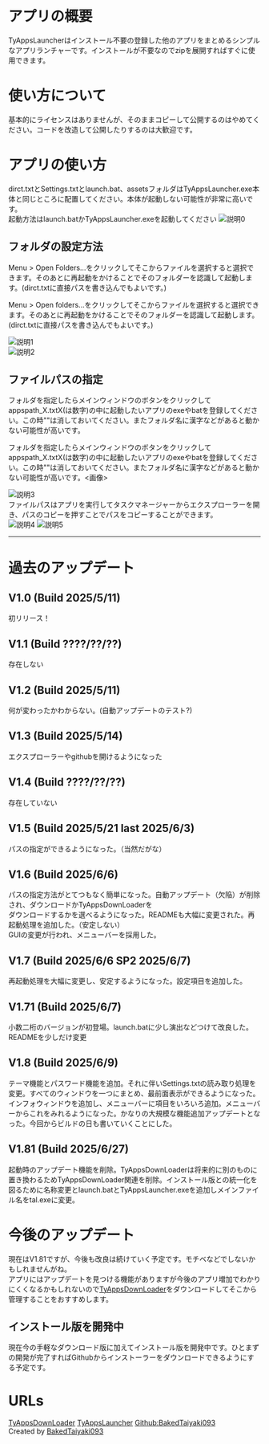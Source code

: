 # アプリの概要
TyAppsLauncherはインストール不要の登録した他のアプリをまとめるシンプルなアプリランチャーです。インストールが不要なのでzipを展開すればすぐに使用できます。

# 使い方について
基本的にライセンスはありませんが、そのままコピーして公開するのはやめてください。コードを改造して公開したりするのは大歓迎です。  
# アプリの使い方
dirct.txtとSettings.txtとlaunch.bat、assetsフォルダはTyAppsLauncher.exe本体と同じところに配置してください。本体が起動しない可能性が非常に高いです。  
起動方法はlaunch.batかTyAppsLauncher.exeを起動してください
![説明0](https://github.com/BakedTaiyaki093/TyAppsLauncher/blob/main/assets/picture3.png?raw=true)
## フォルダの設定方法

Menu > Open Folders...をクリックしてそこからファイルを選択すると選択できます。そのあとに再起動をかけることでそのフォルダーを認識して起動します。(dirct.txtに直接パスを書き込んでもよいです。)

Menu > Open folders...をクリックしてそこからファイルを選択すると選択できます。そのあとに再起動をかけることでそのフォルダーを認識して起動します。(dirct.txtに直接パスを書き込んでもよいです。)


![説明1](https://github.com/BakedTaiyaki093/TyAppsLauncher/blob/main/assets/picture1.png?raw=true)  
![説明2](https://github.com/BakedTaiyaki093/TyAppsLauncher/blob/main/assets/picture2.png?raw=true)
## ファイルパスの指定

フォルダを指定したらメインウィンドウのボタンをクリックしてappspath_X.txtX(は数字)の中に起動したいアプリのexeやbatを登録してください。この時""は消しておいてください。またフォルダ名に漢字などがあると動かない可能性が高いです。


フォルダを指定したらメインウィンドウのボタンをクリックしてappspath_X.txtX(は数字)の中に起動したいアプリのexeやbatを登録してください。この時""は消しておいてください。またフォルダ名に漢字などがあると動かない可能性が高いです。<画像>


![説明3](https://github.com/BakedTaiyaki093/TyAppsLauncher/blob/main/assets/picture4.png?raw=true)  
ファイルパスはアプリを実行してタスクマネージャーからエクスプローラーを開き、パスのコピーを押すことでパスをコピーすることができます。  
![説明4](https://github.com/BakedTaiyaki093/TyAppsLauncher/blob/main/assets/picture5.png?raw=true)
![説明5](https://github.com/BakedTaiyaki093/TyAppsLauncher/blob/main/assets/picture6.png?raw=true)

---
# 過去のアップデート
## V1.0 (Build 2025/5/11) 
初リリース！  
## V1.1 (Build ????/??/??)
存在しない  
## V1.2 (Build 2025/5/11)
何が変わったかわからない。(自動アップデートのテスト?)
## V1.3 (Build 2025/5/14)
エクスプローラーやgithubを開けるようになった  
## V1.4 (Build ????/??/??)
存在していない  
## V1.5 (Build 2025/5/21 last 2025/6/3) 
パスの指定ができるようになった。（当然だがな）  
## V1.6 (Build 2025/6/6)
パスの指定方法がとてつもなく簡単になった。自動アップデート（欠陥）が削除され、ダウンロードかTyAppsDownLoaderを  
ダウンロードするかを選べるようになった。READMEも大幅に変更された。再起動処理を追加した。（安定しない）  
GUIの変更が行われ、メニューバーを採用した。  
## V1.7 (Build 2025/6/6 SP2 2025/6/7)
再起動処理を大幅に変更し、安定するようになった。設定項目を追加した。  
## V1.71 (Build 2025/6/7) 
小数二桁のバージョンが初登場。launch.batに少し演出などつけて改良した。READMEを少しだけ変更  
## V1.8 (Build 2025/6/9)
テーマ機能とパスワード機能を追加。それに伴いSettings.txtの読み取り処理を変更。すべてのウィンドウを一つにまとめ、最前面表示ができるようになった。インフォウィンドウを追加し、メニューバーに項目をいろいろ追加。メニューバーからこれをみれるようになった。かなりの大規模な機能追加アップデートとなった。今回からビルドの日も書いていくことにした。
## V1.81 (Build 2025/6/27)
起動時のアップデート機能を削除。TyAppsDownLoaderは将来的に別のものに置き換わるためTyAppsDownLoader関連を削除。インストール版との統一化を図るために名称変更とlaunch.batとTyAppsLauncher.exeを追加しメインファイル名をtal.exeに変更。
# 今後のアップデート
現在はV1.81ですが、今後も改良は続けていく予定です。モチベなどでしないかもしれませんがね。  
アプリにはアップデートを見つける機能がありますが今後のアプリ増加でわかりにくくなるかもしれないので[TyAppsDownLoader](https://github.com/BakedTaiyaki093/TyAppsDownloader)をダウンロードしてそこから管理することをおすすめします。  
## インストール版を開発中
現在今の手軽なダウンロード版に加えてインストール版を開発中です。ひとまずの開発が完了すればGithubからインストーラーをダウンロードできるようにする予定です。
# URLs
[TyAppsDownLoader](https://github.com/BakedTaiyaki093/TyAppsDownloader)
[TyAppsLauncher](https://github.com/BakedTaiyaki093/TyAppsLauncher)
[Github:BakedTaiyaki093](https://github.com/BakedTaiyaki093)  
Created by [BakedTaiyaki093](https://github.com/BakedTaiyaki093)
